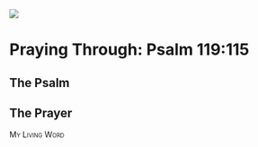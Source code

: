 <img class="intro-right" src="/images/art-paris-psalter.jpg">

<style>
  li {list-style-type: none;}
  p + ul {
    margin-top: -18px;
}
</style>

# Praying Through: Psalm 119:115

## The Psalm

## The Prayer

<div style="font-variant: small-caps;">
My Living Word
</div>
